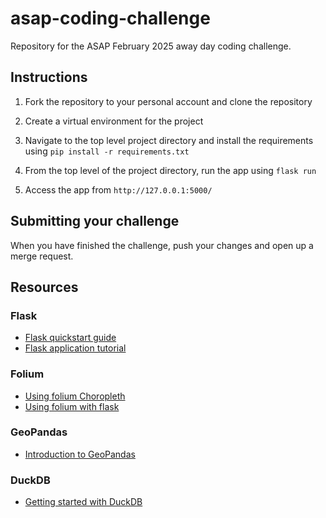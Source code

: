 # asap-coding-challenge
Repository for the ASAP February 2025 away day coding challenge.

## Instructions

1. Fork the repository to your personal account and clone the repository
   
2. Create a virtual environment for the project
   
3. Navigate to the top level project directory and install the requirements using `pip install -r requirements.txt`
   
4. From the top level of the project directory, run the app using `flask run`

5. Access the app from `http://127.0.0.1:5000/`

## Submitting your challenge

When you have finished the challenge, push your changes and open up a merge request.

## Resources

### Flask

- [Flask quickstart guide](https://flask.palletsprojects.com/en/stable/quickstart/)
- [Flask application tutorial](https://flask.palletsprojects.com/en/stable/tutorial/)

### Folium

- [Using folium Choropleth](https://python-visualization.github.io/folium/latest/user_guide/geojson/choropleth.html)
- [Using folium with flask](https://python-visualization.github.io/folium/latest/advanced_guide/flask.html)

### GeoPandas

- [Introduction to GeoPandas](https://geopandas.org/en/stable/getting_started/introduction.html)

### DuckDB

- [Getting started with DuckDB](https://duckdb.org/docs/)